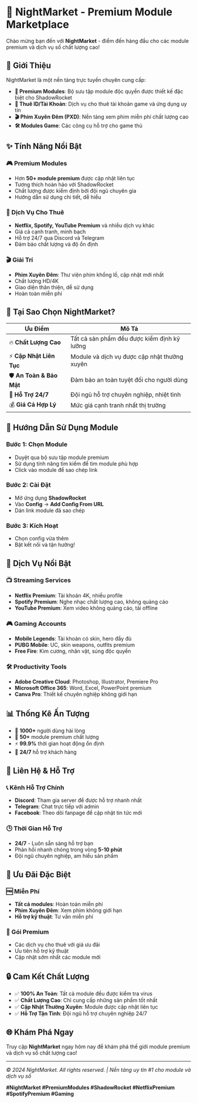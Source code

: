 
# 🌙 NightMarket - Premium Module Marketplace

Chào mừng bạn đến với **NightMarket** - điểm đến hàng đầu cho các module premium và dịch vụ số chất lượng cao!

## 🚀 Giới Thiệu

NightMarket là một nền tảng trực tuyến chuyên cung cấp:

- **🎯 Premium Modules**: Bộ sưu tập module độc quyền được thiết kế đặc biệt cho ShadowRocket
- **💼 Thuê ID/Tài Khoản**: Dịch vụ cho thuê tài khoản game và ứng dụng uy tín
- **🎬 Phim Xuyên Đêm (PXD)**: Nền tảng xem phim miễn phí chất lượng cao
- **🛠️ Modules Game**: Các công cụ hỗ trợ cho game thủ

## ✨ Tính Năng Nổi Bật

### 🎮 Premium Modules
- Hơn **50+ module premium** được cập nhật liên tục
- Tương thích hoàn hảo với ShadowRocket
- Chất lượng được kiểm định bởi đội ngũ chuyên gia
- Hướng dẫn sử dụng chi tiết, dễ hiểu

### 🎯 Dịch Vụ Cho Thuê
- **Netflix, Spotify, YouTube Premium** và nhiều dịch vụ khác
- Giá cả cạnh tranh, minh bạch
- Hỗ trợ 24/7 qua Discord và Telegram
- Đảm bảo chất lượng và độ ổn định

### 🎬 Giải Trí
- **Phim Xuyên Đêm**: Thư viện phim khổng lồ, cập nhật mới nhất
- Chất lượng HD/4K
- Giao diện thân thiện, dễ sử dụng
- Hoàn toàn miễn phí

## 🌟 Tại Sao Chọn NightMarket?

| Ưu Điểm | Mô Tả |
|---------|-------|
| 🔥 **Chất Lượng Cao** | Tất cả sản phẩm đều được kiểm định kỹ lưỡng |
| ⚡ **Cập Nhật Liên Tục** | Module và dịch vụ được cập nhật thường xuyên |
| 🛡️ **An Toàn & Bảo Mật** | Đảm bảo an toàn tuyệt đối cho người dùng |
| 💬 **Hỗ Trợ 24/7** | Đội ngũ hỗ trợ chuyên nghiệp, nhiệt tình |
| 💰 **Giá Cả Hợp Lý** | Mức giá cạnh tranh nhất thị trường |

## 📱 Hướng Dẫn Sử Dụng Module

### Bước 1: Chọn Module
- Duyệt qua bộ sưu tập module premium
- Sử dụng tính năng tìm kiếm để tìm module phù hợp
- Click vào module để sao chép link

### Bước 2: Cài Đặt
- Mở ứng dụng **ShadowRocket**
- Vào **Config** → **Add Config From URL**
- Dán link module đã sao chép

### Bước 3: Kích Hoạt
- Chọn config vừa thêm
- Bật kết nối và tận hưởng!

## 🎯 Dịch Vụ Nổi Bật

### 📺 Streaming Services
- **Netflix Premium**: Tài khoản 4K, nhiều profile
- **Spotify Premium**: Nghe nhạc chất lượng cao, không quảng cáo
- **YouTube Premium**: Xem video không quảng cáo, tải offline

### 🎮 Gaming Accounts
- **Mobile Legends**: Tài khoản có skin, hero đầy đủ
- **PUBG Mobile**: UC, skin weapons, outfits premium
- **Free Fire**: Kim cương, nhân vật, súng độc quyền

### 🛠️ Productivity Tools
- **Adobe Creative Cloud**: Photoshop, Illustrator, Premiere Pro
- **Microsoft Office 365**: Word, Excel, PowerPoint premium
- **Canva Pro**: Thiết kế chuyên nghiệp không giới hạn

## 📊 Thống Kê Ấn Tượng

- 🌟 **1000+** người dùng hài lòng
- 📱 **50+** module premium chất lượng
- ⚡ **99.9%** thời gian hoạt động ổn định
- 🔧 **24/7** hỗ trợ khách hàng

## 💬 Liên Hệ & Hỗ Trợ

### 📞 Kênh Hỗ Trợ Chính
- **Discord**: Tham gia server để được hỗ trợ nhanh nhất
- **Telegram**: Chat trực tiếp với admin
- **Facebook**: Theo dõi fanpage để cập nhật tin tức mới

### 🕒 Thời Gian Hỗ Trợ
- **24/7** - Luôn sẵn sàng hỗ trợ bạn
- Phản hồi nhanh chóng trong vòng **5-10 phút**
- Đội ngũ chuyên nghiệp, am hiểu sản phẩm

## 🎉 Ưu Đãi Đặc Biệt

### 🆓 Miễn Phí
- **Tất cả modules**: Hoàn toàn miễn phí
- **Phim Xuyên Đêm**: Xem phim không giới hạn
- **Hỗ trợ kỹ thuật**: Tư vấn miễn phí

### 💎 Gói Premium
- Các dịch vụ cho thuê với giá ưu đãi
- Ưu tiên hỗ trợ kỹ thuật
- Cập nhật sớm nhất các module mới

## 🔒 Cam Kết Chất Lượng

- ✅ **100% An Toàn**: Tất cả module đều được kiểm tra virus
- ✅ **Chất Lượng Cao**: Chỉ cung cấp những sản phẩm tốt nhất
- ✅ **Cập Nhật Thường Xuyên**: Module được cập nhật liên tục
- ✅ **Hỗ Trợ Tận Tình**: Đội ngũ hỗ trợ chuyên nghiệp 24/7

## 🌐 Khám Phá Ngay

Truy cập **NightMarket** ngay hôm nay để khám phá thế giới module premium và dịch vụ số chất lượng cao!

---

*© 2024 NightMarket. All rights reserved. | Nền tảng uy tín #1 cho module và dịch vụ số*

**#NightMarket #PremiumModules #ShadowRocket #NetflixPremium #SpotifyPremium #Gaming**
